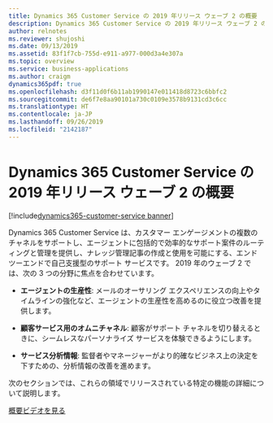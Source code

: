```yaml
---
title: Dynamics 365 Customer Service の 2019 年リリース ウェーブ 2 の概要
description: Dynamics 365 Customer Service の 2019 年リリース ウェーブ 2 の概要
author: relnotes
ms.reviewer: shujoshi
ms.date: 09/13/2019
ms.assetid: 83f1f7cb-755d-e911-a977-000d3a4e307a
ms.topic: overview
ms.service: business-applications
ms.author: craigm
dynamics365pdf: true
ms.openlocfilehash: d3f11d0f6b11ab1990147e011418d8723c6bbfc2
ms.sourcegitcommit: de6f7e8aa90101a730c0109e3578b9131cd3c6cc
ms.translationtype: HT
ms.contentlocale: ja-JP
ms.lasthandoff: 09/26/2019
ms.locfileid: "2142187"
---
```

# <a name="overview-of-dynamics-365-customer-service-2019-release-wave-2"></a>Dynamics 365 Customer Service の 2019 年リリース ウェーブ 2 の概要
[!include[dynamics365-customer-service banner](../includes/dynamics365-customer-service.md)]

<!--overview start-->
Dynamics 365 Customer Service は、カスタマー エンゲージメントの複数のチャネルをサポートし、エージェントに包括的で効率的なサポート案件のルーティングと管理を提供し、ナレッジ管理記事の作成と使用を可能にする、エンドツーエンドで自己支援型のサポート サービスです。 2019 年のウェーブ 2 では、次の 3 つの分野に焦点を合わせています。

- **エージェントの生産性**: メールのオーサリング エクスペリエンスの向上やタイムラインの強化など、エージェントの生産性を高めるのに役立つ改善を提供します。

- **顧客サービス用のオムニチャネル**: 顧客がサポート チャネルを切り替えるときに、シームレスなパーソナライズ サービスを体験できるようにします。

- **サービス分析情報**: 監督者やマネージャーがより的確なビジネス上の決定を下すための、分析情報の改善を進めます。

次のセクションでは、これらの領域でリリースされている特定の機能の詳細について説明します。

[概要ビデオを見る](https://aka.ms/ROGCS19RW2ROV) 
<!--overview end-->
